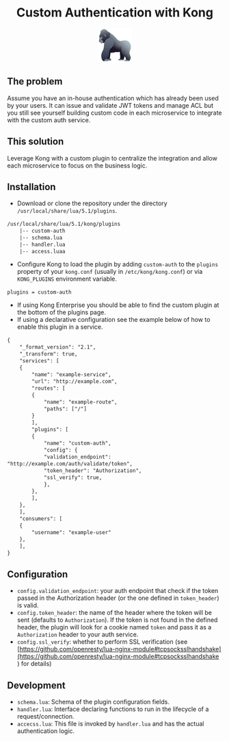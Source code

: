 <div align="center">
    <h1>Custom Authentication with Kong</h1>
    <a href="https://www.joypixels.com/profiles/emoji/gorilla">
	<img
	    height="80"
	    width="80"
	    alt="gorilla"
	    src="https://raw.githubusercontent.com/portothree/kong-custom-auth/master/other/gorilla.png"
	    />
    </a>
</div>

## The problem

Assume you have an in-house authentication which has already been used by your users. It can issue and validate JWT tokens and manage ACL but you still see yourself building custom code in each microservice to integrate with the custom auth service.

## This solution

Leverage Kong with a custom plugin to centralize the integration and allow each microservice to focus on the business logic.

## Installation

- Download or clone the repository under the directory `/usr/local/share/lua/5.1/plugins`.

```
/usr/local/share/lua/5.1/kong/plugins
    |-- custom-auth
	|-- schema.lua
	|-- handler.lua
	|-- access.luaa
```

- Configure Kong to load the plugin by adding `custom-auth` to the `plugins` property of your `kong.conf` (usually in `/etc/kong/kong.conf`) or via `KONG_PLUGINS` environment variable.

```
plugins = custom-auth
```

- If using Kong Enterprise you should be able to find the custom plugin at the bottom of the plugins page.
- If using a declarative configuration see the example below of how to enable this plugin in a service.

```
{
    "_format_version": "2.1",
    "_transform": true,
    "services": [
	{
	    "name": "example-service",
	    "url": "http://example.com",
	    "routes": [
		{
		    "name": "example-route",
		    "paths": ["/"]
		}
	    ],
	    "plugins": [
		{
		    "name": "custom-auth",
		    "config": {
			"validation_endpoint": "http://example.com/auth/validate/token",
			"token_header": "Authorization",
			"ssl_verify": true,
		    },
		},
	    ],
	},
    ],
    "consumers": [
	{
	    "username": "example-user"
	},
    ],
}
```

## Configuration

- `config.validation_endpoint`: your auth endpoint that check if the token passed in the Authorization header (or the one defined in `token_header`) is valid.
- `config.token_header`: the name of the header where the token will be sent (defaults to `Authorization`). If the token is not found in the defined header, the plugin will look for a cookie named `token` and pass it as a `Authorization` header to your auth service.
- `config.ssl_verify`: whether to perform SSL verification (see [https://github.com/openresty/lua-nginx-module#tcpsocksslhandshake](https://github.com/openresty/lua-nginx-module#tcpsocksslhandshake ) for details)

## Development

- `schema.lua`: Schema of the plugin configuration fields.
- `handler.lua`: Interface declaring functions to run in the lifecycle of a request/connection.
- `accecss.lua`: This file is invoked by `handler.lua` and has the actual authentication logic.
